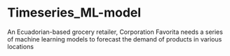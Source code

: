 # Timeseries_ML-model
An Ecuadorian-based grocery retailer, Corporation Favorita needs a series of machine learning models to forecast the demand of products in various locations
